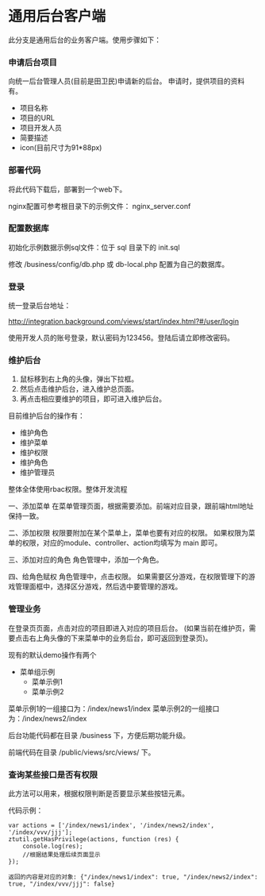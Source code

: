 # 通用后台客户端

此分支是通用后台的业务客户端。使用步骤如下：

### 申请后台项目

向统一后台管理人员(目前是田卫民)申请新的后台。
申请时，提供项目的资料有。

- 项目名称
- 项目的URL
- 项目开发人员
- 简要描述
- icon(目前尺寸为91*88px)

### 部署代码

将此代码下载后，部署到一个web下。

nginx配置可参考根目录下的示例文件： nginx_server.conf


### 配置数据库

初始化示例数据示例sql文件：位于 sql 目录下的 init.sql

修改 /business/config/db.php 或 db-local.php 配置为自己的数据库。

### 登录

统一登录后台地址：

http://integration.background.com/views/start/index.html?#/user/login

使用开发人员的账号登录，默认密码为123456。登陆后请立即修改密码。

### 维护后台

1. 鼠标移到右上角的头像，弹出下拉框。
2. 然后点击维护后台，进入维护总页面。
3. 再点击相应要维护的项目，即可进入维护后台。

目前维护后台的操作有：
- 维护角色
- 维护菜单
- 维护权限
- 维护角色
- 维护管理员

整体全体使用rbac权限。整体开发流程

一、添加菜单
在菜单管理页面，根据需要添加。前端对应目录，跟前端html地址保持一致。

二、添加权限
权限要附加在某个菜单上，菜单也要有对应的权限。
如果权限为菜单的权限，对应的module、controller、action均填写为 main 即可。

三、添加对应的角色
角色管理中，添加一个角色。

四、给角色赋权
角色管理中，点击权限。
如果需要区分游戏，在权限管理下的游戏管理面框中，选择区分游戏，然后选中要管理的游戏。

### 管理业务

在登录页页面，点击对应的项目即进入对应的项目后台。
(如果当前在维护页，需要点击右上角头像的下来菜单中的业务后台，即可返回到登录页)。

现有的默认demo操作有两个

- 菜单组示例
    - 菜单示例1
    - 菜单示例2

菜单示例1的一组接口为：/index/news1/index
菜单示例2的一组接口为：/index/news2/index

后台功能代码都在目录 /business 下，方便后期功能升级。

前端代码在目录 /public/views/src/views/ 下。


### 查询某些接口是否有权限

此方法可以用来，根据权限判断是否要显示某些按钮元素。

代码示例：

```
var actions = ['/index/news1/index', '/index/news2/index', '/index/vvv/jjj'];
ztutil.getHasPrivilege(actions, function (res) {
    console.log(res);
    //根据结果处理后续页面显示
});

返回的内容是对应的对象: {"/index/news1/index": true, "/index/news2/index": true, "/index/vvv/jjj": false}

```